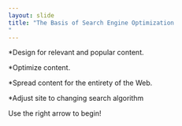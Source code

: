 ```yaml
---
layout: slide
title: "The Basis of Search Engine Optimization
"
---
```

 *Design for relevant and popular content.
 
 
 *Optimize content.
 
 
 *Spread content for the entirety of the Web.
 
 
 *Adjust site to changing search algorithm
 
 


Use the right arrow to begin!

